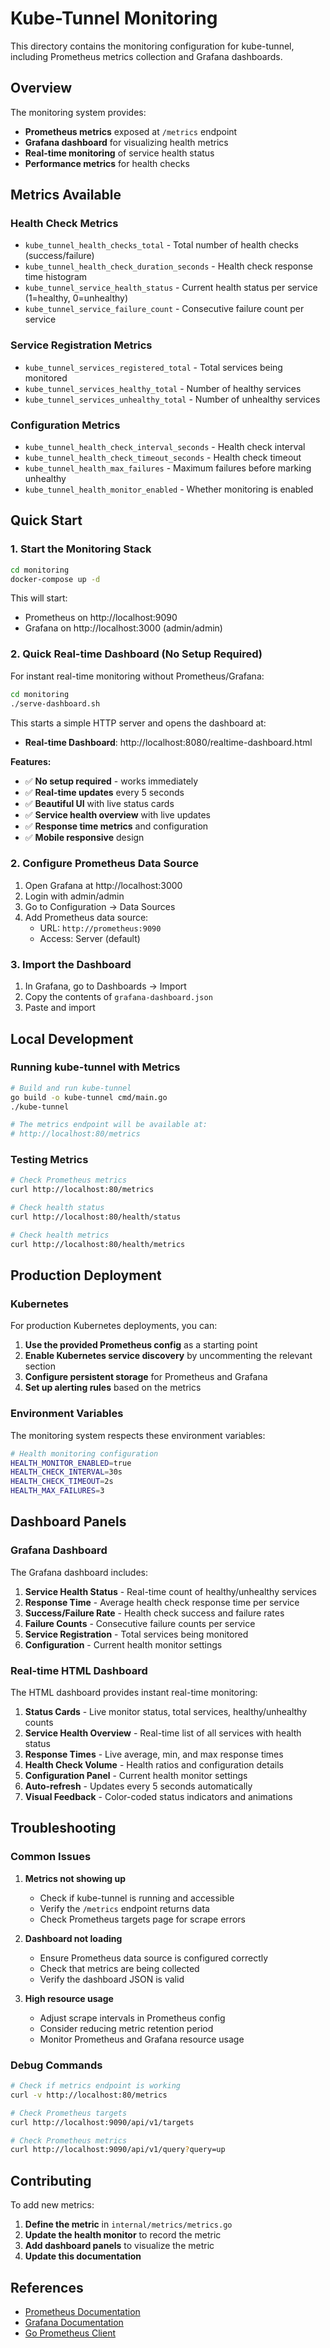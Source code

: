 # Kube-Tunnel Monitoring

This directory contains the monitoring configuration for kube-tunnel, including Prometheus metrics collection and Grafana dashboards.

## Overview

The monitoring system provides:
- **Prometheus metrics** exposed at `/metrics` endpoint
- **Grafana dashboard** for visualizing health metrics
- **Real-time monitoring** of service health status
- **Performance metrics** for health checks

## Metrics Available

### Health Check Metrics
- `kube_tunnel_health_checks_total` - Total number of health checks (success/failure)
- `kube_tunnel_health_check_duration_seconds` - Health check response time histogram
- `kube_tunnel_service_health_status` - Current health status per service (1=healthy, 0=unhealthy)
- `kube_tunnel_service_failure_count` - Consecutive failure count per service

### Service Registration Metrics
- `kube_tunnel_services_registered_total` - Total services being monitored
- `kube_tunnel_services_healthy_total` - Number of healthy services
- `kube_tunnel_services_unhealthy_total` - Number of unhealthy services

### Configuration Metrics
- `kube_tunnel_health_check_interval_seconds` - Health check interval
- `kube_tunnel_health_check_timeout_seconds` - Health check timeout
- `kube_tunnel_health_max_failures` - Maximum failures before marking unhealthy
- `kube_tunnel_health_monitor_enabled` - Whether monitoring is enabled

## Quick Start

### 1. Start the Monitoring Stack

```bash
cd monitoring
docker-compose up -d
```

This will start:
- Prometheus on http://localhost:9090
- Grafana on http://localhost:3000 (admin/admin)

### 2. Quick Real-time Dashboard (No Setup Required)

For instant real-time monitoring without Prometheus/Grafana:

```bash
cd monitoring
./serve-dashboard.sh
```

This starts a simple HTTP server and opens the dashboard at:
- **Real-time Dashboard**: http://localhost:8080/realtime-dashboard.html

**Features:**
- ✅ **No setup required** - works immediately
- ✅ **Real-time updates** every 5 seconds
- ✅ **Beautiful UI** with live status cards
- ✅ **Service health overview** with live updates
- ✅ **Response time metrics** and configuration
- ✅ **Mobile responsive** design

### 2. Configure Prometheus Data Source

1. Open Grafana at http://localhost:3000
2. Login with admin/admin
3. Go to Configuration → Data Sources
4. Add Prometheus data source:
   - URL: `http://prometheus:9090`
   - Access: Server (default)

### 3. Import the Dashboard

1. In Grafana, go to Dashboards → Import
2. Copy the contents of `grafana-dashboard.json`
3. Paste and import

## Local Development

### Running kube-tunnel with Metrics

```bash
# Build and run kube-tunnel
go build -o kube-tunnel cmd/main.go
./kube-tunnel

# The metrics endpoint will be available at:
# http://localhost:80/metrics
```

### Testing Metrics

```bash
# Check Prometheus metrics
curl http://localhost:80/metrics

# Check health status
curl http://localhost:80/health/status

# Check health metrics
curl http://localhost:80/health/metrics
```

## Production Deployment

### Kubernetes

For production Kubernetes deployments, you can:

1. **Use the provided Prometheus config** as a starting point
2. **Enable Kubernetes service discovery** by uncommenting the relevant section
3. **Configure persistent storage** for Prometheus and Grafana
4. **Set up alerting rules** based on the metrics

### Environment Variables

The monitoring system respects these environment variables:

```bash
# Health monitoring configuration
HEALTH_MONITOR_ENABLED=true
HEALTH_CHECK_INTERVAL=30s
HEALTH_CHECK_TIMEOUT=2s
HEALTH_MAX_FAILURES=3
```

## Dashboard Panels

### Grafana Dashboard

The Grafana dashboard includes:

1. **Service Health Status** - Real-time count of healthy/unhealthy services
2. **Response Time** - Average health check response time per service
3. **Success/Failure Rate** - Health check success and failure rates
4. **Failure Counts** - Consecutive failure counts per service
5. **Service Registration** - Total services being monitored
6. **Configuration** - Current health monitor settings

### Real-time HTML Dashboard

The HTML dashboard provides instant real-time monitoring:

1. **Status Cards** - Live monitor status, total services, healthy/unhealthy counts
2. **Service Health Overview** - Real-time list of all services with health status
3. **Response Times** - Live average, min, and max response times
4. **Health Check Volume** - Health ratios and configuration details
5. **Configuration Panel** - Current health monitor settings
6. **Auto-refresh** - Updates every 5 seconds automatically
7. **Visual Feedback** - Color-coded status indicators and animations

## Troubleshooting

### Common Issues

1. **Metrics not showing up**
   - Check if kube-tunnel is running and accessible
   - Verify the `/metrics` endpoint returns data
   - Check Prometheus targets page for scrape errors

2. **Dashboard not loading**
   - Ensure Prometheus data source is configured correctly
   - Check that metrics are being collected
   - Verify the dashboard JSON is valid

3. **High resource usage**
   - Adjust scrape intervals in Prometheus config
   - Consider reducing metric retention period
   - Monitor Prometheus and Grafana resource usage

### Debug Commands

```bash
# Check if metrics endpoint is working
curl -v http://localhost:80/metrics

# Check Prometheus targets
curl http://localhost:9090/api/v1/targets

# Check Prometheus metrics
curl http://localhost:9090/api/v1/query?query=up
```

## Contributing

To add new metrics:

1. **Define the metric** in `internal/metrics/metrics.go`
2. **Update the health monitor** to record the metric
3. **Add dashboard panels** to visualize the metric
4. **Update this documentation**

## References

- [Prometheus Documentation](https://prometheus.io/docs/)
- [Grafana Documentation](https://grafana.com/docs/)
- [Go Prometheus Client](https://github.com/prometheus/client_golang)
